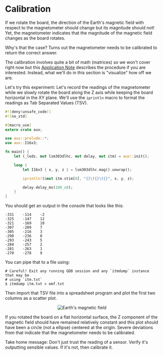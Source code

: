 # Calibration

If we rotate the board, the direction of the Earth's magnetic field with respect
to the magnetometer should change but its magnitude should not! Yet, the
magnetometer indicates that the magnitude of the magnetic field changes as the
board rotates.

Why's that the case? Turns out the magnetometer needs to be calibrated to return
the correct answer.

The calibration involves quite a bit of math (matrices) so we won't cover right
now but this [Application Note] describes the procedure if you are interested.
Instead, what we'll do in this section is "visualize" how off we are.

[Application Note]: http://cache.freescale.com/files/sensors/doc/app_note/AN4246.pdf

Let's try this experiment: Let's record the readings of the magnetometer while
we slowly rotate the board along the Z axis while keeping the board horizontal
in the XY plane. We'll use the `iprintln` macro to format the readings as Tab
Separated Values (TSV).

``` rust
#![deny(unsafe_code)]
#![no_std]

#[macro_use]
extern crate aux;

use aux::prelude::*;
use aux::I16x3;

fn main() {
    let (_leds, mut lsm303dlhc, mut delay, mut itm) = aux::init();

    loop {
        let I16x3 { x, y, z } = lsm303dlhc.mag().unwrap();

        iprintln!(&mut itm.stim[0], "{}\t{}\t{}", x, y, z);

        delay.delay_ms(100_u8);
    }
}
```

You should get an output in the console that looks like this:

```
-331	-114	-2
-325	-147	12
-321	-169	10
-307	-209	7
-305	-216	3
-298	-236	8
-293	-243	5
-284	-257	2
-281	-263	1
-270	-278	9
```

You can pipe that to a file using:

```
# Careful! Exit any running GDB session and any `itmdump` instance that may be
# using `itm.txt`
$ itmdump itm.txt > emf.txt
```

Then import that TSV file into a spreadsheet program and plot the first two
columns as a scatter plot.

<p align="center">
<img title="Earth's magnetic field" src="assets/earth-magnetic-field.png">
</p>

If you rotated the board on a flat horizontal surface, the Z component of the
magnetic field should have remained relatively constant and this plot should
have been a circle (not a ellipse) centered at the origin. Severe deviations
from that indicate that the magnetometer needs to be calibrated.

Take home message: Don't just trust the reading of a sensor. Verify it's
outputting sensible values. If it's not, then calibrate it.
